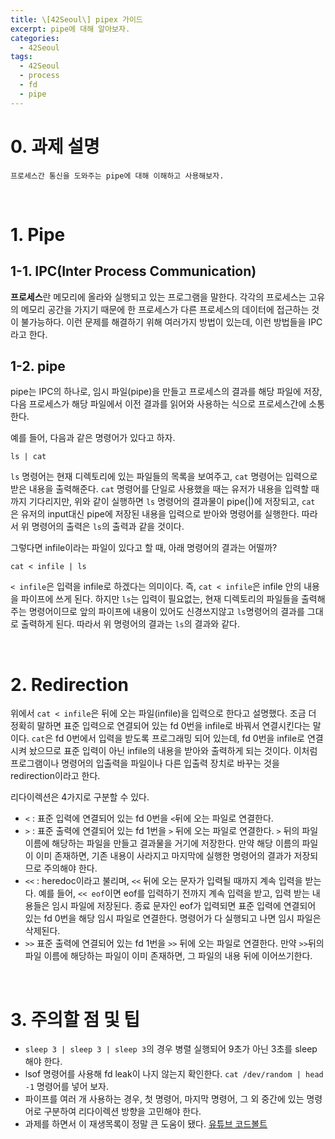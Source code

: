 ```yaml
---
title: \[42Seoul\] pipex 가이드
excerpt: pipe에 대해 알아보자.
categories:
  - 42Seoul
tags:
  - 42Seoul
  - process
  - fd
  - pipe
---
```

# 0. 과제 설명
	프로세스간 통신을 도와주는 pipe에 대해 이해하고 사용해보자.

<br>

# 1. Pipe
## 1-1. IPC(Inter Process Communication)

**프로세스**란 메모리에 올라와 실행되고 있는 프로그램을 말한다. 각각의 프로세스는 고유의 메모리 공간을 가지기 때문에 한 프로세스가 다른 프로세스의 데이터에 접근하는 것이 불가능하다. 이런 문제를 해결하기 위해 여러가지 방법이 있는데, 이런 방법들을 IPC라고 한다.

## 1-2. pipe

pipe는 IPC의 하나로, 임시 파일(pipe)을 만들고 프로세스의 결과를 해당 파일에 저장, 다음 프로세스가 해당 파일에서 이전 결과를 읽어와 사용하는 식으로 프로세스간에 소통한다.

예를 들어, 다음과 같은 명령어가 있다고 하자.
```command
ls | cat
```
``ls`` 명령어는 현재 디렉토리에 있는 파일들의 목록을 보여주고, ``cat`` 명령어는 입력으로 받은 내용을 출력해준다. ``cat`` 명령어를 단일로 사용했을 때는 유저가 내용을 입력할 때까지 기다리지만, 위와 같이 실행하면 ``ls`` 명령어의 결과물이 pipe(|)에 저장되고, ``cat`` 은 유저의 input대신 pipe에 저장된 내용을 입력으로 받아와 명령어를 실행한다. 따라서 위 명령어의 출력은 ``ls``의 출력과 같을 것이다.

그렇다면 infile이라는 파일이 있다고 할 때, 아래 명령어의 결과는 어떨까?
```command
cat < infile | ls
```

``< infile``은 입력을 infile로 하겠다는 의미이다. 즉, ``cat < infile``은 infile 안의 내용을 파이프에 쓰게 된다. 하지만 ``ls``는 입력이 필요없는, 현재 디렉토리의 파일들을 출력해주는 명령어이므로 앞의 파이프에 내용이 있어도 신경쓰지않고 ``ls``명령어의 결과를 그대로 출력하게 된다. 따라서 위 명령어의 결과는 ``ls``의 결과와 같다.

<br>

# 2. Redirection

위에서 ``cat < infile``은 뒤에 오는 파일(infile)을 입력으로 한다고 설명했다. 조금 더 정확히 말하면 표준 입력으로 연결되어 있는 fd 0번을 infile로 바꿔서 연결시킨다는 말이다. ``cat``은 fd 0번에서 입력을 받도록 프로그래밍 되어 있는데, fd 0번을 infile로 연결시켜 놨으므로 표준 입력이 아닌 infile의 내용을 받아와 출력하게 되는 것이다. 이처럼 프로그램이나 명령어의 입출력을 파일이나 다른 입출력 장치로 바꾸는 것을 redirection이라고 한다.

리다이렉션은 4가지로 구분할 수 있다.

- ``<`` : 표준 입력에 연결되어 있는 fd 0번을 ``<``뒤에 오는 파일로 연결한다.
- ``>`` : 표준 출력에 연결되어 있는 fd 1번을 ``>`` 뒤에 오는 파일로 연결한다. ``>`` 뒤의 파일이름에 해당하는 파일을 만들고 결과물을 거기에 저장한다. 만약 해당 이름의 파일이 이미 존재하면, 기존 내용이 사라지고 마지막에 실행한 명령어의 결과가 저장되므로 주의해야 한다.
- ``<<`` : heredoc이라고 불리며, ``<<`` 뒤에 오는 문자가 입력될 때까지 계속 입력을 받는다. 예를 들어, ``<< eof``이면 eof를 입력하기 전까지 계속 입력을 받고, 입력 받는 내용들은 임시 파일에 저장된다. 종료 문자인 eof가 입력되면 표준 입력에 연결되어 있는 fd 0번을 해당 임시 파일로 연결한다. 명령어가 다 실행되고 나면 임시 파일은 삭제된다. 
- ``>>`` 표준 출력에 연결되어 있는 fd 1번을 ``>>`` 뒤에 오는 파일로 연결한다. 만약 ``>>``뒤의 파일 이름에 해당하는 파일이 이미 존재하면, 그 파일의 내용 뒤에 이어쓰기한다.

<br>

# 3. 주의할 점 및 팁

- ```sleep 3 | sleep 3 | sleep 3```의 경우 병렬 실행되어 9초가 아닌 3초를 sleep 해야 한다.
- lsof 명령어를 사용해 fd leak이 나지 않는지 확인한다.  ```cat /dev/random | head -1``` 명령어를 넣어 보자.
- 파이프를 여러 개 사용하는 경우, 첫 명령어, 마지막 명령어, 그 외 중간에 있는 명령어로 구분하여 리다이렉션 방향을 고민해야 한다.
- 과제를 하면서 이 재생목록이 정말 큰 도움이 됐다.
[유튜브 코드볼트](https://www.youtube.com/playlist?list=PLfqABt5AS4FkW5mOn2Tn9ZZLLDwA3kZUY)
